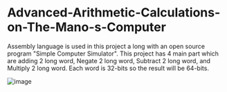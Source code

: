 # Advanced-Arithmetic-Calculations-on-The-Mano-s-Computer

Assembly language is used in this project a long with an open source program "Simple Computer Simulator". This project has 4 main part which are adding 2 long word, Negate 2 long word, Subtract 2 long word, and Multiply 2 long word. Each word is 32-bits so the result will be 64-bits.

![image](https://user-images.githubusercontent.com/91537463/235291296-c003b27e-0ff4-41ef-84bd-1361acc6e39f.png)
